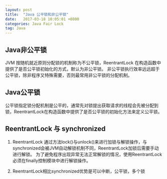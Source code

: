 ```yaml
---
layout: post
title:  "Java 公平锁和非公平锁"
date:   2017-03-18 10:05:01 +0800
categories: Java Fair Lock
tag: Java
---
```


## Java非公平锁

JVM 按随机就近原则分配锁的机制称为不公平锁，ReentrantLock 在构造函数中提供了是否公平锁初始化的方式，默认为非公平锁。
非公平锁执行效率远远超于公平锁，除非程序又特殊需要，否则最常用非公平锁的分配机制。

## Java公平锁

公平锁指定锁分配机制是公平的，通常先对锁提出获取请求的线程会先被分配到锁，ReentrantLock在构造函数中提供了是否公平锁的初始化方法来定义公平锁。


## ReentrantLock 与 synchronized

1. ReentrantLock 通过方法lock()与unlock()来进行加锁与解锁操作，与synchronized会被JVM自动解锁机制不同，ReentrantLock加锁后需要手动进行解锁。
为了避免程序出现异常无法正常解锁的情况，使用ReentrantLock必须在finally控制模块中进行解锁操作。

2. ReentrantLock相比synchronized优势是可以中断，公平锁，多个锁

